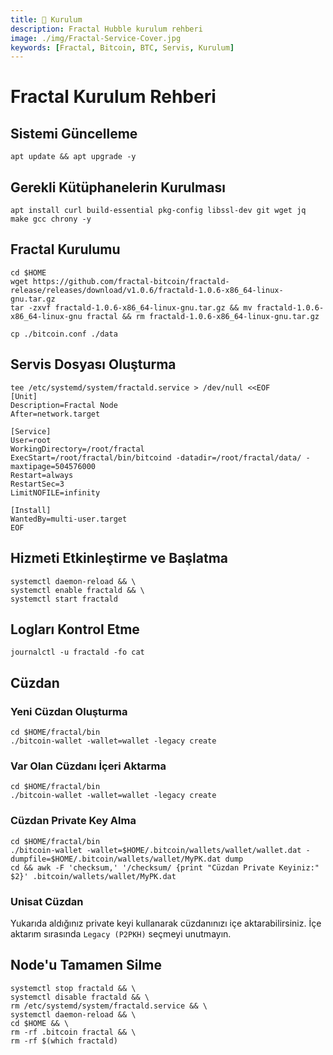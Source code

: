 ```yaml
---
title: 💾 Kurulum
description: Fractal Hubble kurulum rehberi
image: ./img/Fractal-Service-Cover.jpg
keywords: [Fractal, Bitcoin, BTC, Servis, Kurulum]
---
```


# Fractal Kurulum Rehberi 

## Sistemi Güncelleme
```shell
apt update && apt upgrade -y
```

## Gerekli Kütüphanelerin Kurulması
```shell
apt install curl build-essential pkg-config libssl-dev git wget jq make gcc chrony -y
```

## Fractal Kurulumu
```shell
cd $HOME
wget https://github.com/fractal-bitcoin/fractald-release/releases/download/v1.0.6/fractald-1.0.6-x86_64-linux-gnu.tar.gz
tar -zxvf fractald-1.0.6-x86_64-linux-gnu.tar.gz && mv fractald-1.0.6-x86_64-linux-gnu fractal && rm fractald-1.0.6-x86_64-linux-gnu.tar.gz
```

```shell
cp ./bitcoin.conf ./data
```

## Servis Dosyası Oluşturma
```shell
tee /etc/systemd/system/fractald.service > /dev/null <<EOF
[Unit]
Description=Fractal Node
After=network.target

[Service]
User=root
WorkingDirectory=/root/fractal
ExecStart=/root/fractal/bin/bitcoind -datadir=/root/fractal/data/ -maxtipage=504576000
Restart=always
RestartSec=3
LimitNOFILE=infinity

[Install]
WantedBy=multi-user.target
EOF
```

## Hizmeti Etkinleştirme ve Başlatma
```shell
systemctl daemon-reload && \
systemctl enable fractald && \
systemctl start fractald
```

## Logları Kontrol Etme
```shell
journalctl -u fractald -fo cat
```

## Cüzdan

### Yeni Cüzdan Oluşturma
```shell
cd $HOME/fractal/bin
./bitcoin-wallet -wallet=wallet -legacy create
```

### Var Olan Cüzdanı İçeri Aktarma
```shell
cd $HOME/fractal/bin
./bitcoin-wallet -wallet=wallet -legacy create
```

### Cüzdan Private Key Alma
```shell
cd $HOME/fractal/bin
./bitcoin-wallet -wallet=$HOME/.bitcoin/wallets/wallet/wallet.dat -dumpfile=$HOME/.bitcoin/wallets/wallet/MyPK.dat dump
cd && awk -F 'checksum,' '/checksum/ {print "Cüzdan Private Keyiniz:" $2}' .bitcoin/wallets/wallet/MyPK.dat
```

### Unisat Cüzdan

Yukarıda aldığınız private keyi kullanarak cüzdanınızı içe aktarabilirsiniz. İçe aktarım sırasında `Legacy (P2PKH)` seçmeyi unutmayın.

## Node'u Tamamen Silme
```shell
systemctl stop fractald && \
systemctl disable fractald && \
rm /etc/systemd/system/fractald.service && \
systemctl daemon-reload && \
cd $HOME && \
rm -rf .bitcoin fractal && \
rm -rf $(which fractald)
```